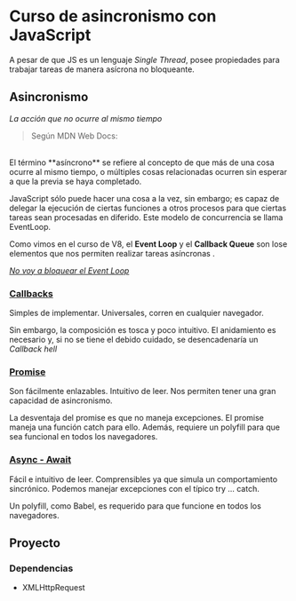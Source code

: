 # Curso de asincronismo con JavaScript

A pesar de que JS es un lenguaje *Single Thread*, posee propiedades para trabajar tareas de manera asícrona no bloqueante.

## Asincronismo

*La acción que no ocurre al mismo tiempo*

> Según MDN Web Docs:
<br/>
El término **asíncrono** se refiere al concepto de que más de una cosa ocurre al mismo tiempo, o múltiples cosas relacionadas ocurren sin esperar a que la previa se haya completado. 


JavaScript sólo puede hacer una cosa a la vez, sin embargo; es capaz de delegar la ejecución de ciertas funciones a otros procesos para que ciertas tareas sean procesadas en diferido. Este modelo de concurrencia se llama EventLoop.

Como vimos en el curso de V8, el **Event Loop** y el **Callback Queue** son lose elementos que nos permiten realizar tareas asíncronas .

<a href="https://www.youtube.com/watch?v=bWvnWhVCHAc">*No voy a bloquear el Event Loop*</a>

### [Callbacks](callback/challenge.js)

Simples de implementar. Universales, corren en cualquier navegador.

Sin embargo, la composición es tosca y poco intuitivo. El anidamiento es necesario y, si no se tiene el debido cuidado, se desencadenaría un *Callback hell*

### [Promise](promise/challenge.js)

Son fácilmente enlazables. Intuitivo de leer. Nos permiten tener una gran capacidad de asincronismo.

La desventaja del promise es que no maneja excepciones. El promise maneja una función catch para ello. Además, requiere un polyfill para que sea funcional en todos los navegadores.

### [Async - Await](async/challenge.js)

Fácil e intuitivo de leer. Comprensibles ya que simula un comportamiento sincrónico. Podemos manejar excepciones con el típico try ... catch.

Un polyfill, como Babel, es requerido para que funcione en todos los navegadores.

## Proyecto

### Dependencias

- XMLHttpRequest
